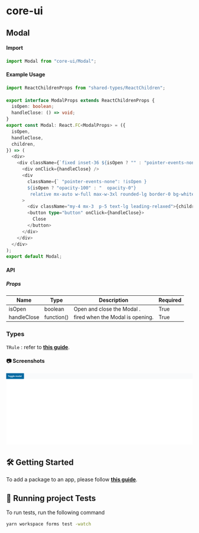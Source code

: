 <!-- core-ui -->

# core-ui

<!-- Modal -->

## Modal

#### Import

```typescript
import Modal from "core-ui/Modal";
```

<!-- RawSelect-Usage -->

#### Example Usage

```typescript
import ReactChildrenProps from "shared-types/ReactChildren";

export interface ModalProps extends ReactChildrenProps {
  isOpen: boolean;
  handleClose: () => void;
}
export const Modal: React.FC<ModalProps> = ({
  isOpen,
  handleClose,
  children,
}) => (
  <div>
    <div className={`fixed inset-36 ${isOpen ? "" : "pointer-events-none"}`}>
      <div onClick={handleClose} />
      <div
        className={` "pointer-events-none": !isOpen } 
        ${isOpen ? "opacity-100" : "  opacity-0"}
         relative mx-auto w-full max-w-3xl rounded-lg border-0 bg-white shadow-lg  `}
      >
        <div className="my-4 mx-3  p-5 text-lg leading-relaxed">{children}</div>
        <button type="button" onClick={handleClose}>
          Close
        </button>
      </div>
    </div>
  </div>
);
export default Modal;
```

<!-- RawSelect-API -->

#### API

<!-- RawSelect-Props -->

##### Props

| Name        | Type       | Description                      | Required |
| ----------- | ---------- | -------------------------------- | -------- |
| isOpen      | boolean    | Open and close the Modal .       | True     |
| handleClose | function() | fired when the Modal is opening. | True     |

<!--  SelectProps-Types -->

### Types

`TRule` : refer to <a href='../../node/field-validator/README.md'>**this guide**</a>.

<!-- Screenshots -->

#### :camera: Screenshots

<div  align="center">

<img src="../../../readme-assets/modal.gif" alt="screenshot" />

</div>

## :hammer_and_wrench: Getting Started

To add a package to an app, please follow <a href='../../../readme-assets/add-package.md'>**this guide**</a>.

<!--  Running project Tests -->

## :microscope: Running project Tests

To run tests, run the following command

```bash
yarn workspace forms test -watch
```

<!-- Getting Started -->
